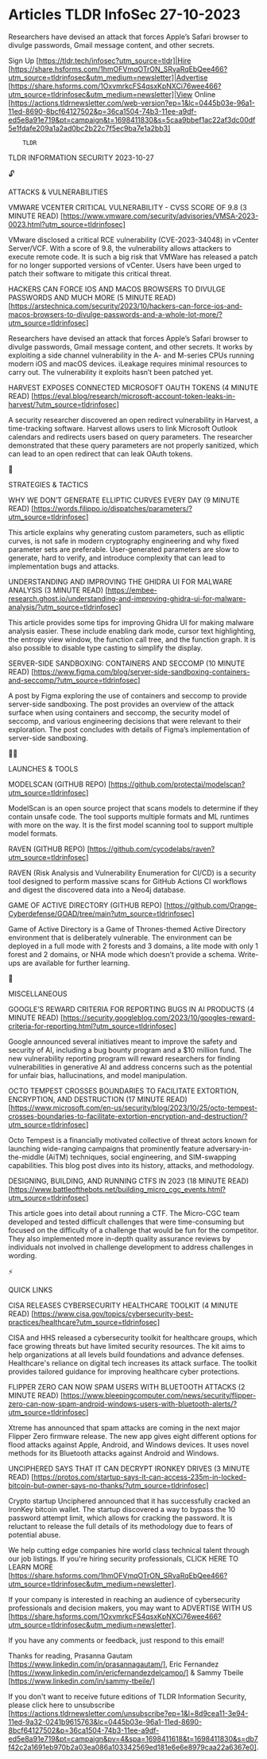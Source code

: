 # Articles TLDR InfoSec 27-10-2023

Researchers have devised an attack that forces Apple’s Safari
browser to divulge passwords, Gmail message content, and other
secrets.  

Sign Up [https://tldr.tech/infosec?utm_source=tldr]|Hire
[https://share.hsforms.com/1hmOFVmqOTrON_SRvaRqEbQee466?utm_source=tldrinfosec&utm_medium=newsletter]|Advertise
[https://share.hsforms.com/1OxvmrkcFS4qsxKpNXCi76wee466?utm_source=tldrinfosec&utm_medium=newsletter]|View
Online
[https://actions.tldrnewsletter.com/web-version?ep=1&lc=0445b03e-96a1-11ed-8690-8bcf64127502&p=36ca1504-74b3-11ee-a9df-ed5e8a91e719&pt=campaign&t=1698411830&s=5caa9bbef1ac22af3dc00df5e1fdafe209a1a2ad0bc2b22c7f5ec9ba7e1a2bb3]


		TLDR 

TLDR INFORMATION SECURITY 2023-10-27

🔓 

ATTACKS & VULNERABILITIES

 VMWARE VCENTER CRITICAL VULNERABILITY - CVSS SCORE OF 9.8 (3 MINUTE
READ)
[https://www.vmware.com/security/advisories/VMSA-2023-0023.html?utm_source=tldrinfosec]


 VMware disclosed a critical RCE vulnerability (CVE-2023-34048) in
vCenter Server/VCF. With a score of 9.8, the vulnerability allows
attackers to execute remote code. It is such a big risk that VMWare
has released a patch for no longer supported versions of vCenter.
Users have been urged to patch their software to mitigate this
critical threat. 

 HACKERS CAN FORCE IOS AND MACOS BROWSERS TO DIVULGE PASSWORDS AND
MUCH MORE (5 MINUTE READ)
[https://arstechnica.com/security/2023/10/hackers-can-force-ios-and-macos-browsers-to-divulge-passwords-and-a-whole-lot-more/?utm_source=tldrinfosec]


 Researchers have devised an attack that forces Apple’s Safari
browser to divulge passwords, Gmail message content, and other
secrets. It works by exploiting a side channel vulnerability in the A-
and M-series CPUs running modern iOS and macOS devices. iLeakage
requires minimal resources to carry out. The vulnerability it exploits
hasn’t been patched yet. 

 HARVEST EXPOSES CONNECTED MICROSOFT OAUTH TOKENS (4 MINUTE READ)
[https://eval.blog/research/microsoft-account-token-leaks-in-harvest/?utm_source=tldrinfosec]


 A security researcher discovered an open redirect vulnerability in
Harvest, a time-tracking software. Harvest allows users to link
Microsoft Outlook calendars and redirects users based on query
parameters. The researcher demonstrated that these query parameters
are not properly sanitized, which can lead to an open redirect that
can leak OAuth tokens. 

🧠 

STRATEGIES & TACTICS

 WHY WE DON’T GENERATE ELLIPTIC CURVES EVERY DAY (9 MINUTE READ)
[https://words.filippo.io/dispatches/parameters/?utm_source=tldrinfosec]


 This article explains why generating custom parameters, such as
elliptic curves, is not safe in modern cryptography engineering and
why fixed parameter sets are preferable. User-generated parameters are
slow to generate, hard to verify, and introduce complexity that can
lead to implementation bugs and attacks. 

 UNDERSTANDING AND IMPROVING THE GHIDRA UI FOR MALWARE ANALYSIS (3
MINUTE READ)
[https://embee-research.ghost.io/understanding-and-improving-ghidra-ui-for-malware-analysis/?utm_source=tldrinfosec]


 This article provides some tips for improving Ghidra UI for making
malware analysis easier. These include enabling dark mode, cursor text
highlighting, the entropy view window, the function call tree, and the
function graph. It is also possible to disable type casting to
simplify the display. 

 SERVER-SIDE SANDBOXING: CONTAINERS AND SECCOMP (10 MINUTE READ)
[https://www.figma.com/blog/server-side-sandboxing-containers-and-seccomp/?utm_source=tldrinfosec]


 A post by Figma exploring the use of containers and seccomp to
provide server-side sandboxing. The post provides an overview of the
attack surface when using containers and seccomp, the security model
of seccomp, and various engineering decisions that were relevant to
their exploration. The post concludes with details of Figma’s
implementation of server-side sandboxing. 

🧑‍💻 

LAUNCHES & TOOLS

 MODELSCAN (GITHUB REPO)
[https://github.com/protectai/modelscan?utm_source=tldrinfosec] 

 ModelScan is an open source project that scans models to determine if
they contain unsafe code. The tool supports multiple formats and ML
runtimes with more on the way. It is the first model scanning tool to
support multiple model formats. 

 RAVEN (GITHUB REPO)
[https://github.com/cycodelabs/raven?utm_source=tldrinfosec] 

 RAVEN (Risk Analysis and Vulnerability Enumeration for CI/CD) is a
security tool designed to perform massive scans for GitHub Actions CI
workflows and digest the discovered data into a Neo4j database. 

 GAME OF ACTIVE DIRECTORY (GITHUB REPO)
[https://github.com/Orange-Cyberdefense/GOAD/tree/main?utm_source=tldrinfosec]


 Game of Active Directory is a Game of Thrones-themed Active Directory
environment that is deliberately vulnerable. The environment can be
deployed in a full mode with 2 forests and 3 domains, a lite mode with
only 1 forest and 2 domains, or NHA mode which doesn’t provide a
schema. Write-ups are available for further learning. 

🎁 

MISCELLANEOUS

 GOOGLE’S REWARD CRITERIA FOR REPORTING BUGS IN AI PRODUCTS (4
MINUTE READ)
[https://security.googleblog.com/2023/10/googles-reward-criteria-for-reporting.html?utm_source=tldrinfosec]


 Google announced several initiatives meant to improve the safety and
security of AI, including a bug bounty program and a $10 million fund.
The new vulnerability reporting program will reward researchers for
finding vulnerabilities in generative AI and address concerns such as
the potential for unfair bias, hallucinations, and model manipulation.


 OCTO TEMPEST CROSSES BOUNDARIES TO FACILITATE EXTORTION, ENCRYPTION,
AND DESTRUCTION (17 MINUTE READ)
[https://www.microsoft.com/en-us/security/blog/2023/10/25/octo-tempest-crosses-boundaries-to-facilitate-extortion-encryption-and-destruction/?utm_source=tldrinfosec]


 Octo Tempest is a financially motivated collective of threat actors
known for launching wide-ranging campaigns that prominently feature
adversary-in-the-middle (AiTM) techniques, social engineering, and
SIM-swapping capabilities. This blog post dives into its history,
attacks, and methodology. 

 DESIGNING, BUILDING, AND RUNNING CTFS IN 2023 (18 MINUTE READ)
[https://www.battleofthebots.net/building_micro_cgc_events.html?utm_source=tldrinfosec]


 This article goes into detail about running a CTF. The Micro-CGC team
developed and tested difficult challenges that were time-consuming but
focused on the difficulty of a challenge that would be fun for the
competitor. They also implemented more in-depth quality assurance
reviews by individuals not involved in challenge development to
address challenges in wording. 

⚡ 

QUICK LINKS

 CISA RELEASES CYBERSECURITY HEALTHCARE TOOLKIT (4 MINUTE READ)
[https://www.cisa.gov/topics/cybersecurity-best-practices/healthcare?utm_source=tldrinfosec]


 CISA and HHS released a cybersecurity toolkit for healthcare groups,
which face growing threats but have limited security resources. The
kit aims to help organizations at all levels build foundations and
advance defenses. Healthcare's reliance on digital tech increases its
attack surface. The toolkit provides tailored guidance for improving
healthcare cyber protections. 

 FLIPPER ZERO CAN NOW SPAM USERS WITH BLUETOOTH ATTACKS (2 MINUTE
READ)
[https://www.bleepingcomputer.com/news/security/flipper-zero-can-now-spam-android-windows-users-with-bluetooth-alerts/?utm_source=tldrinfosec]


 Xtreme has announced that spam attacks are coming in the next major
Flipper Zero firmware release. The new app gives eight different
options for flood attacks against Apple, Android, and Windows devices.
It uses novel methods for its Bluetooth attacks against Android and
Windows. 

 UNCIPHERED SAYS THAT IT CAN DECRYPT IRONKEY DRIVES (3 MINUTE READ)
[https://protos.com/startup-says-it-can-access-235m-in-locked-bitcoin-but-owner-says-no-thanks/?utm_source=tldrinfosec]


 Crypto startup Unciphered announced that it has successfully cracked
an IronKey bitcoin wallet. The startup discovered a way to bypass the
10 password attempt limit, which allows for cracking the password. It
is reluctant to release the full details of its methodology due to
fears of potential abuse. 

 We help cutting edge companies hire world class technical talent
through our job listings. If you're hiring security professionals,
CLICK HERE TO LEARN MORE
[https://share.hsforms.com/1hmOFVmqOTrON_SRvaRqEbQee466?utm_source=tldrinfosec&utm_medium=newsletter].


If your company is interested in reaching an audience of cybersecurity
professionals and decision makers, you may want to ADVERTISE WITH US
[https://share.hsforms.com/1OxvmrkcFS4qsxKpNXCi76wee466?utm_source=tldrinfosec&utm_medium=newsletter].


If you have any comments or feedback, just respond to this email! 

Thanks for reading, 
Prasanna Gautam [https://www.linkedin.com/in/prasannagautam/], Eric
Fernandez [https://www.linkedin.com/in/ericfernandezdelcampo/] & Sammy
Tbeile [https://www.linkedin.com/in/sammy-tbeile/] 

If you don't want to receive future editions of TLDR Information
Security, please click here to unsubscribe
[https://actions.tldrnewsletter.com/unsubscribe?ep=1&l=8d9cea11-3e94-11ed-9a32-0241b9615763&lc=0445b03e-96a1-11ed-8690-8bcf64127502&p=36ca1504-74b3-11ee-a9df-ed5e8a91e719&pt=campaign&pv=4&spa=1698411618&t=1698411830&s=db7f42c2a1691eb970b2a03ea086a103342569ed181e6e6e8979caa22a6367e0].